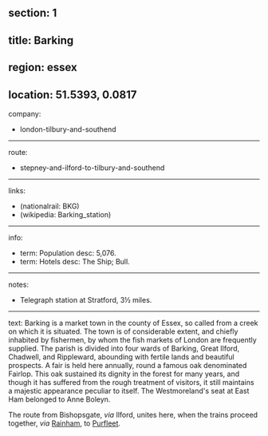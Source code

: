 section: 1
----
title: Barking
----
region: essex
----
location: 51.5393, 0.0817
----
company:
- london-tilbury-and-southend
----
route:
- stepney-and-ilford-to-tilbury-and-southend
----
links:
- (nationalrail: BKG)
- (wikipedia: Barking_station)
----
info:
- term: Population
  desc: 5,076.
- term: Hotels
  desc: The Ship; Bull.
----
notes:
- Telegraph station at Stratford, 3½ miles.
----
text: Barking is a market town in the county of Essex, so called from a creek on which it is situated. The town is of considerable extent, and chiefly inhabited by fishermen, by whom the fish markets of London are frequently supplied. The parish is divided into four wards of Barking, Great Ilford, Chadwell, and Rippleward, abounding with fertile lands and beautiful prospects. A fair is held here annually, round a famous oak denominated Fairlop. This oak sustained its dignity in the forest for many years, and though it has suffered from the rough treatment of visitors, it still maintains a majestic appearance peculiar to itself. The Westmoreland's seat at East Ham belonged to Anne Boleyn.

The route from Bishopsgate, *via* Ilford, unites here, when the trains proceed together, *via* [Rainham](/stations/rainham), to [Purfleet](/stations/purfleet).
